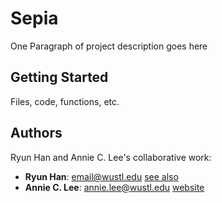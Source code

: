 # Sepia

One Paragraph of project description goes here

## Getting Started

Files, code, functions, etc.


## Authors

Ryun Han and Annie C. Lee's collaborative work:
* **Ryun Han**: email@wustl.edu [see also](https://github.com/ryuncom)
* **Annie C. Lee**: annie.lee@wustl.edu [website](anniechaehonglee.com)




